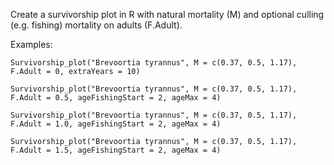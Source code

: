 
Create a survivorship plot in R with natural mortality (M) and optional culling (e.g. fishing) mortality on adults (F.Adult).

Examples:


    Survivorship_plot("Brevoortia tyrannus", M = c(0.37, 0.5, 1.17), F.Adult = 0, extraYears = 10)

    Survivorship_plot("Brevoortia tyrannus", M = c(0.37, 0.5, 1.17), F.Adult = 0.5, ageFishingStart = 2, ageMax = 4)

    Survivorship_plot("Brevoortia tyrannus", M = c(0.37, 0.5, 1.17), F.Adult = 1.0, ageFishingStart = 2, ageMax = 4)

    Survivorship_plot("Brevoortia tyrannus", M = c(0.37, 0.5, 1.17), F.Adult = 1.5, ageFishingStart = 2, ageMax = 4)




